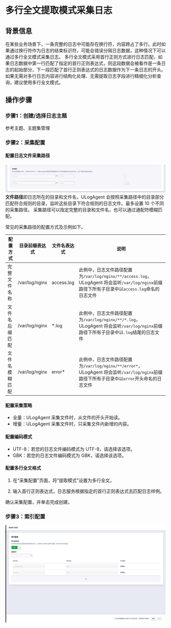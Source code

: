 # 多行全文提取模式采集日志

## 背景信息

在某些业务场景下，一条完整的日志中可能存在换行符，内容跨占了多行。此时如果通过换行符作为日志的结束标识符，可能会错误分隔日志数据，这种情况下可以通过多行全文模式采集日志。
多行全文模式采用首行正则方式进行日志匹配，如果日志数据中第一行匹配了指定的首行正则表达式，则这段数据会被看作是一条日志的起始部分，下一段匹配了首行正则表达式的日志数据作为下一条日志的开头。
如果无需对多行日志内容进行结构化处理、无需提取日志字段进行精细化分析查询，建议使用多行全文模式。

## 操作步骤

### 步骤1：创建/选择日志主题
参考主题、主题集管理

### 步骤2：采集配置

#### 配置日志文件采集路径
![文本路径](/images/text/text_path_1.png)
**文件路径**即日志所在的目录和文件名，ULogAgent 会按照采集路径中的目录部分匹配符合规则的目录，监听这些目录下符合规则的日志文件。最多设置 10 个不同的采集路径。
采集路径可以指定完整的目录和文件名，也可以通过通配符模糊匹配。

常见的采集路径的配置方式及示例如下。

| 配置方式       | 目录前缀表达式 | 文件名表达式 | 说明                                                         |
| -------------- | -------------- | ------------ | ------------------------------------------------------------ |
| 完整文件名称   | /var/log/nginx | access.log   | 此例中，日志文件路径配置为`/var/log/nginx/**/access.log`，ULogAgent 将会监听`/var/log/nginx`前缀路径下所有子目录中以`access.log`命名的日志文件 |
| 文件名后缀匹配 | /var/log/nginx | *.log        | 此例中，日志文件路径配置为`/var/log/nginx/**/*.log`，ULogAgent 将会监听`/var/log/nginx`前缀路径下所有子目录中以`.log`结尾的日志文件 |
| 文件名模糊匹配 | /var/log/nginx | error*       | 此例中，日志文件路径配置为`/var/log/nginx/**/error*`，ULogAgent 将会监听`/var/log/nginx`前缀路径下所有子目录中以`error`开头命名的日志文件 |

#### 配置采集策略
- 全量：ULogAgent 采集文件时，从文件的开头开始读。
- 增量：ULogAgent 采集文件时，只采集文件内新增的内容。

#### 配置编码模式
- UTF-8：若您的日志文件编码模式为 UTF-8，请选择该选项。
- GBK：若您的日志文件编码模式为 GBK，请选择该选项。

#### 配置多行全文格式

1. 在“采集配置”页面，将“提取模式”设置为多行全文。

2. 输入首行正则表达式，日志服务根据指定的首行正则表达式去匹配日志样例。

确认采集配置，并单击完成创建。

### 步骤3：索引配置
![文本路径](/images/text/text_index_1.png)
